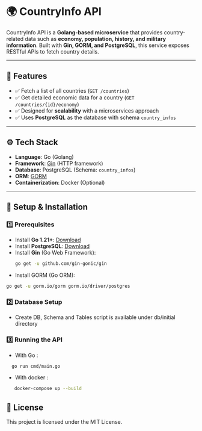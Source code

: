 # 🌍 CountryInfo API

CountryInfo API is a **Golang-based microservice** that provides country-related data such as **economy, population, history, and military information**. Built with **Gin, GORM, and PostgreSQL**, this service exposes RESTful APIs to fetch country details.

---

## 🚀 Features
- ✅ Fetch a list of all countries (`GET /countries`)
- ✅ Get detailed economic data for a country (`GET /countries/{id}/economy`)
- ✅ Designed for **scalability** with a microservices approach
- ✅ Uses **PostgreSQL** as the database with schema `country_infos`

---

## ⚙️ Tech Stack
- **Language**: Go (Golang)
- **Framework**: [Gin](https://github.com/gin-gonic/gin) (HTTP framework)
- **Database**: PostgreSQL (Schema: `country_infos`)
- **ORM**: [GORM](https://gorm.io/)
- **Containerization**: Docker (Optional)

---

## 🔧 Setup & Installation

### **1️⃣ Prerequisites**
- Install **Go 1.21+**: [Download](https://go.dev/dl/)
- Install **PostgreSQL**: [Download](https://www.postgresql.org/download/)
- Install **Gin** (Go Web Framework):
  ```sh
  go get -u github.com/gin-gonic/gin
 - Install GORM (Go ORM):
  ```sh
  go get -u gorm.io/gorm gorm.io/driver/postgres
  ```
  
###  2️⃣ Database Setup
 - Create DB, Schema and Tables script is available under db/initial directory

###  3️⃣ Running the API
 - With Go :
 ```sh
   go run cmd/main.go
 ```
 - With docker :
```sh
   docker-compose up --build
```
## 📜 License
This project is licensed under the MIT License.
